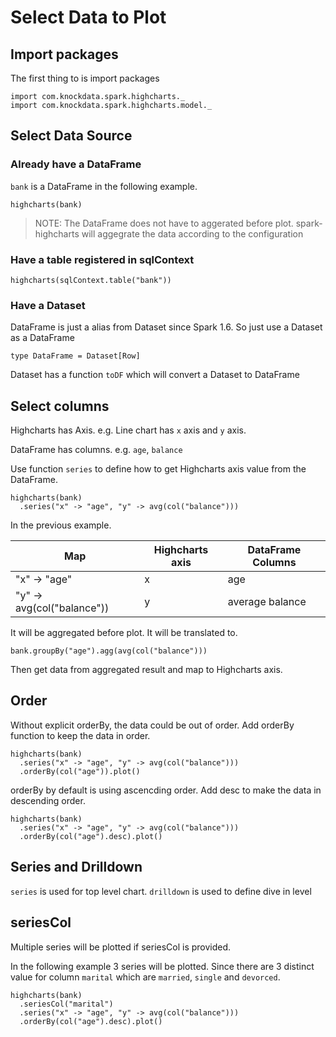 # Select Data to Plot

## Import packages

The first thing to is import packages

	import com.knockdata.spark.highcharts._
	import com.knockdata.spark.highcharts.model._

## Select Data Source

### Already have a DataFrame

`bank` is a DataFrame in the following example.

    highcharts(bank)

> NOTE: The DataFrame does not have to aggerated before plot. spark-highcharts will aggegrate the data according to the configuration

### Have a table registered in sqlContext

	highcharts(sqlContext.table("bank"))

### Have a Dataset

DataFrame is just a alias from Dataset since Spark 1.6. So just use a Dataset as a DataFrame

`type DataFrame = Dataset[Row]`

Dataset has a function `toDF` which will convert a Dataset to DataFrame

## Select columns

Highcharts has Axis. e.g. Line chart has `x` axis and `y` axis.

DataFrame has columns. e.g. `age`, `balance`

Use function `series` to define how to get Highcharts axis value from the DataFrame.

	highcharts(bank)
	  .series("x" -> "age", "y" -> avg(col("balance")))

In the previous example.

|	Map 				        |	Highcharts axis	|	DataFrame Columns
| ------------------------------|-------------------|-------------------
| "x" -> "age"                  | x                 | age
| "y" -> avg(col("balance"))    | y                 | average balance

It will be aggregated before plot. It will be translated to.

    bank.groupBy("age").agg(avg(col("balance")))

Then get data from aggregated result and map to Highcharts axis.

## Order

Without explicit orderBy, the data could be out of order. Add orderBy function to keep the data in order.

	highcharts(bank)
	  .series("x" -> "age", "y" -> avg(col("balance")))
	  .orderBy(col("age")).plot()

orderBy by default is using ascencding order.  Add desc to make the data in descending order.

	highcharts(bank)
	  .series("x" -> "age", "y" -> avg(col("balance")))
	  .orderBy(col("age").desc).plot()

## Series and Drilldown

`series` is used for top level chart. `drilldown` is used to define dive in level

## seriesCol

Multiple series will be plotted if seriesCol is provided.

In the following example 3 series will be plotted. Since there are 3 distinct value for column `marital` which are `married`, `single` and `devorced`.

	highcharts(bank)
	  .seriesCol("marital")
	  .series("x" -> "age", "y" -> avg(col("balance")))
	  .orderBy(col("age").desc).plot()
